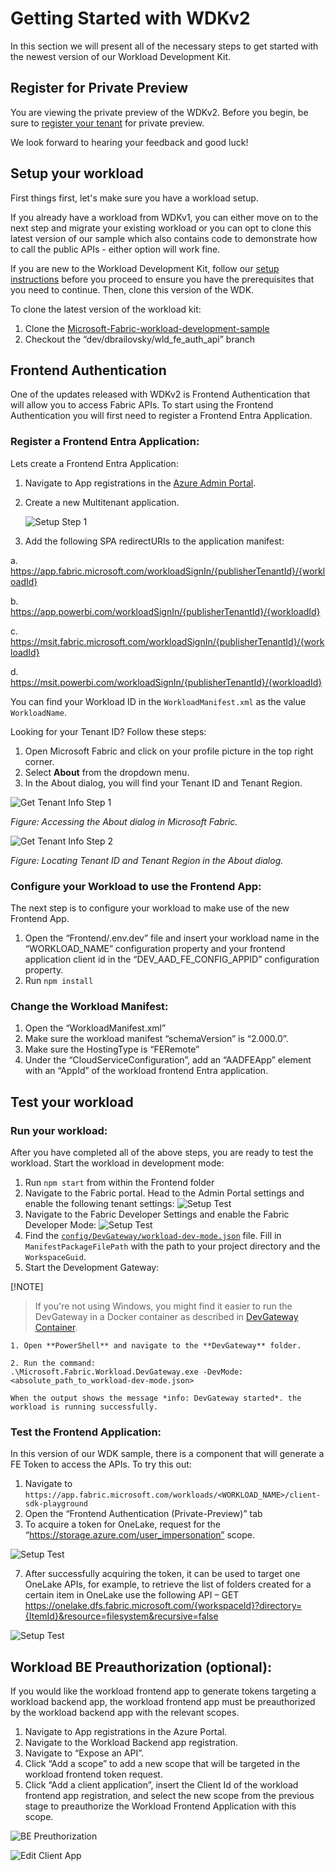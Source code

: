 
# Getting Started with WDKv2

In this section we will present all of the necessary steps to get started with the newest version of our Workload Development Kit.

## Register for Private Preview

You are viewing the private preview of the WDKv2. Before you begin, be sure to [register your tenant](/docs/WDKv2-Introduction.md#register-for-private-preview) for private preview.

We look forward to hearing your feedback and good luck!

## Setup your workload

First things first, let's make sure you have a workload setup. 

If you already have a workload from WDKv1, you can either move on to the next step and migrate your existing workload or you can opt to clone this latest version of our sample which also contains code to demonstrate how to call the public APIs - either option will work fine.

If you are new to the Workload Development Kit, follow our [setup instructions](https://learn.microsoft.com/en-us/fabric/workload-development-kit/environment-setup) before you proceed to ensure you have the prerequisites that you need to continue. Then, clone this version of the WDK.

To clone the latest version of the workload kit:

1. Clone the [Microsoft-Fabric-workload-development-sample](https://github.com/microsoft/Microsoft-Fabric-workload-development-sample)
2. Checkout the “dev/dbrailovsky/wld_fe_auth_api” branch


## Frontend Authentication

One of the updates released with WDKv2 is Frontend Authentication that will allow you to access Fabric APIs. To start using the Frontend Authentication you will first need to register a Frontend Entra Application.

### Register a Frontend Entra Application:

Lets create a Frontend Entra Application: 
1. Navigate to App registrations in the [Azure Admin Portal](https://entra.microsoft.com/?culture=en-us&country=us#view/Microsoft_AAD_IAM/StartboardApplicationsMenuBlade/~/AppAppsPreview).
2. Create a new Multitenant application.

    ![Setup Step 1](./media/Setup-EntraApp-Registration.jpg)
4. Add the following SPA redirectURIs to the application manifest:

a. https://app.fabric.microsoft.com/workloadSignIn/{publisherTenantId}/{workloadId}

b. https://app.powerbi.com/workloadSignIn/{publisherTenantId}/{workloadId}

c. https://msit.fabric.microsoft.com/workloadSignIn/{publisherTenantId}/{workloadId}

d. https://msit.powerbi.com/workloadSignIn/{publisherTenantId}/{workloadId}

You can find your Workload ID in the `WorkloadManifest.xml` as the value `WorkloadName`.

Looking for your Tenant ID? Follow these steps:

1. Open Microsoft Fabric and click on your profile picture in the top right corner.
2. Select **About** from the dropdown menu.
3. In the About dialog, you will find your Tenant ID and Tenant Region.

![Get Tenant Info Step 1](./media/Get-tenant-info-1.jpg)

*Figure: Accessing the About dialog in Microsoft Fabric.*

![Get Tenant Info Step 2](./media/Get-tenant-info-2.jpg)

*Figure: Locating Tenant ID and Tenant Region in the About dialog.*
 
### Configure your Workload to use the Frontend App: 

The next step is to configure your workload to make use of the new Frontend App. 

1.	Open the “Frontend/.env.dev” file and insert your workload name in the “WORKLOAD_NAME” configuration property and your frontend application client id in the “DEV_AAD_FE_CONFIG_APPID” configuration property.
2.	Run `npm install`

### Change the Workload Manifest:

1.	Open the “WorkloadManifest.xml”
2.	Make sure the  workload manifest “schemaVersion” is “2.000.0”.
3.	Make sure the HostingType is “FERemote”
4.	Under the “CloudServiceConfiguration”, add an “AADFEApp” element with an “AppId” of the workload frontend Entra application.
 

## Test your workload

### Run your workload:
After you have completed all of the above steps, you are ready to test the workload. 
Start the workload in development mode: 
1.	Run `npm start` from within the Frontend folder
1.	Navigate to the Fabric portal. Head to the Admin Portal settings and enable the following tenant settings:
  ![Setup Test](./media/Setup-Test-1.jpg)
2.	Navigate to the Fabric Developer Settings and enable the Fabric Developer Mode:
   ![Setup Test](./media/Setup-Test-2.jpg)
4. Find the [`config/DevGateway/workload-dev-mode.json`](../config/DevGateway/workload-dev-mode.json) file. Fill in `ManifestPackageFilePath` with the path to your project directory and the `WorkspaceGuid`.	
5. Start the Development Gateway:

[!NOTE]
>If you're not using Windows, you might find it easier to run the DevGateway in a Docker container as described in [DevGateway Container](https://github.com/microsoft/Microsoft-Fabric-workload-development-sample/blob/main/tools/DevGatewayContainer/README.md).

    1. Open **PowerShell** and navigate to the **DevGateway** folder.

    2. Run the command: 
    .\Microsoft.Fabric.Workload.DevGateway.exe -DevMode:<absolute_path_to_workload-dev-mode.json>

    When the output shows the message *info: DevGateway started*. the workload is running successfully.
    

### Test the Frontend Application: 
In this version of our WDK sample, there is a component that will generate a FE Token to access the APIs. To try this out:
 
1.	Navigate to `https://app.fabric.microsoft.com/workloads/<WORKLOAD_NAME>/client-sdk-playground`
2.	Open the “Frontend Authentication (Private-Preview)” tab
6.	To acquire a token for OneLake, request for the “https://storage.azure.com/user_impersonation” scope.

  ![Setup Test](./media/Setup-Test-3.jpg)
 
7.	After successfully acquiring the token, it can be used to target one OneLake APIs, for example, to retrieve the list of folders created for a certain item in OneLake use the following API – GET https://onelake.dfs.fabric.microsoft.com/{workspaceId}?directory={ItemId}&resource=filesystem&recursive=false
 
  ![Setup Test](./media/Setup-Test-4.jpg)


## Workload BE Preauthorization (optional):

If you would like the workload frontend app to generate tokens targeting a workload backend app, the workload frontend app must be preauthorized by the workload backend app with the relevant scopes.
1.	Navigate to App registrations in the Azure Portal.
2.	Navigate to the Workload Backend app registration.
3.	Navigate to “Expose an API”.
4.	Click “Add a scope” to add a new scope that will be targeted in the workload frontend token request.
5.	Click “Add a client application”, insert the Client Id of the workload frontend app registration, and select the new scope from the previous stage to preauthorize the Workload Frontend Application with this scope.  

 ![BE Preuthorization](./media/Setup-EntraApp-PreauthBE.jpg)

 ![Edit Client App](./media/Setup-EntraApp-Edit-Client-app.jpg)
